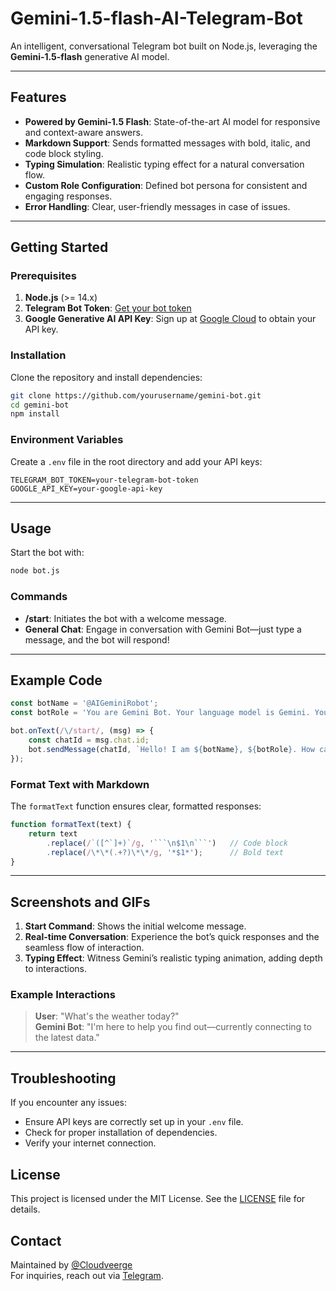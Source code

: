# Gemini-1.5-flash-AI-Telegram-Bot
An intelligent, conversational Telegram bot built on Node.js, leveraging the **Gemini-1.5-flash** generative AI model.


---

## Features

- **Powered by Gemini-1.5 Flash**: State-of-the-art AI model for responsive and context-aware answers.
- **Markdown Support**: Sends formatted messages with bold, italic, and code block styling.
- **Typing Simulation**: Realistic typing effect for a natural conversation flow.
- **Custom Role Configuration**: Defined bot persona for consistent and engaging responses.
- **Error Handling**: Clear, user-friendly messages in case of issues.


---

## Getting Started

### Prerequisites
1. **Node.js** (>= 14.x)
2. **Telegram Bot Token**: [Get your bot token](https://core.telegram.org/bots#botfather)
3. **Google Generative AI API Key**: Sign up at [Google Cloud](https://cloud.google.com/) to obtain your API key.

### Installation

Clone the repository and install dependencies:

```bash
git clone https://github.com/yourusername/gemini-bot.git
cd gemini-bot
npm install
```

### Environment Variables

Create a `.env` file in the root directory and add your API keys:

```env
TELEGRAM_BOT_TOKEN=your-telegram-bot-token
GOOGLE_API_KEY=your-google-api-key
```

---

## Usage

Start the bot with:

```bash
node bot.js
```

### Commands

- **/start**: Initiates the bot with a welcome message.
- **General Chat**: Engage in conversation with Gemini Bot—just type a message, and the bot will respond!


---

## Example Code

```javascript
const botName = '@AIGeminiRobot';
const botRole = 'You are Gemini Bot. Your language model is Gemini. Your developer is @Cloudverge. You should follow this role in every response.';

bot.onText(/\/start/, (msg) => {
    const chatId = msg.chat.id;
    bot.sendMessage(chatId, `Hello! I am ${botName}, ${botRole}. How can I assist you?`);
});
```

### Format Text with Markdown

The `formatText` function ensures clear, formatted responses:

```javascript
function formatText(text) {
    return text
        .replace(/`([^`]+)`/g, '```\n$1\n```')   // Code block
        .replace(/\*\*(.+?)\*\*/g, '*$1*');      // Bold text
}
```

---

## Screenshots and GIFs

1. **Start Command**: Shows the initial welcome message.
2. **Real-time Conversation**: Experience the bot’s quick responses and the seamless flow of interaction.
3. **Typing Effect**: Witness Gemini’s realistic typing animation, adding depth to interactions.

### Example Interactions

> **User**: "What's the weather today?"  
> **Gemini Bot**: "I'm here to help you find out—currently connecting to the latest data."


---

## Troubleshooting

If you encounter any issues:
- Ensure API keys are correctly set up in your `.env` file.
- Check for proper installation of dependencies.
- Verify your internet connection.

## License

This project is licensed under the MIT License. See the [LICENSE](LICENSE) file for details.

## Contact

Maintained by [@Cloudveerge](https://github.com/Cloudveerge)  
For inquiries, reach out via [Telegram](https://t.me/Cloudverge).
